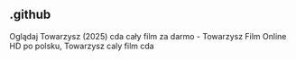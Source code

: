 ## .github

Oglądaj Towarzysz (2025) cda cały film za darmo - Towarzysz Film Online HD  po polsku, Towarzysz caly film cda
